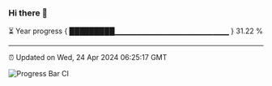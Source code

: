 ### Hi there 👋

⏳ Year progress { █████████▁▁▁▁▁▁▁▁▁▁▁▁▁▁▁▁▁▁▁▁▁ } 31.22 %

---

⏰ Updated on Wed, 24 Apr 2024 06:25:17 GMT

![Progress Bar CI](https://github.com/ZhaoGui/ZhaoGui/workflows/Progress%20Bar%20CI/badge.svg)
